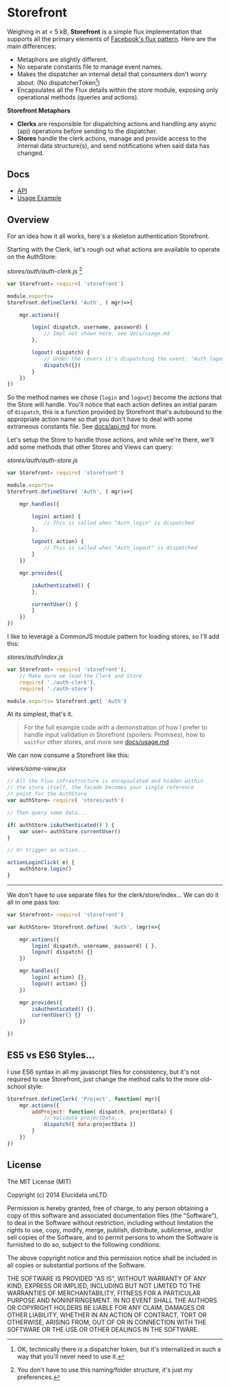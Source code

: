 # Storefront

Weighing in at < 5 kB, **Storefront** is a simple flux implementation that supports all the primary elements of [Facebook's flux pattern](https://facebook.github.io/flux/). Here are the main differences:

- Metaphors are slightly different.
- No separate constants file to manage event names.
- Makes the dispatcher an internal detail that consumers don't worry about. (No dispatcherToken[^1])
- Encapsulates all the Flux details within the store module, exposing only operational methods (queries and actions).

**Storefront Metaphors**

- **Clerks** are responsible for dispatching actions and handling any async (api) operations before sending to the dispatcher.
- **Stores** handle the clerk actions, manage and provide access to the internal data structure(s), and send notifications when said data has changed.


## Docs

- [API](docs/api.md)
- [Usage Example](docs/usage.md)

## Overview

For an idea how it all works, here's a skeleton authentication Storefront.

Starting with the Clerk, let's rough out what actions are available to operate on the AuthStore:

_stores/auth/auth-clerk.js_ [^2]
```javascript
var Storefront= require( 'storefront')

module.exports=
Storefront.defineClerk( 'Auth', ( mgr)=>{

    mgr.actions({

        login( dispatch, username, password) {
            // Impl not shown here, see docs/usage.md
        },

        logout( dispatch) {
            // Under the covers it's dispatching the event: "Auth_logout"
            dispatch({})
        }
    })
})
```

So the method names we chose (`login` and `logout`) become the _actions_ that the Store will handle. You'll notice that each action defines an initial param of `dispatch`, this is a function provided by Storefront that's autobound to the appropriate action name so that you don't have to deal with some extraneous constants file. See [docs/api.md](./docs/api.md) for more.

Let's setup the Store to handle those actions, and while we're there, we'll add some methods that other Stores and Views can query:

_stores/auth/auth-store.js_
```javascript
var Storefront= require( 'storefront')

module.exports=
Storefront.defineStore( 'Auth', ( mgr)=>{

    mgr.handles({

        login( action) {
            // This is called when "Auth_login" is dispatched
        },

        logout( action) {
            // This is called when "Auth_logout" is dispatched
        }
    })

    mgr.provides({

        isAuthenticated() {
        },

        currentUser() {
        }
    })
})
```

I like to leverage a CommonJS module pattern for loading stores, so I'll add this:

_stores/auth/index.js_
```javascript
var Storefront= require( 'storefront'),
    // Make sure we load the Clerk and Store
    require( './auth-clerk'),
    require( './auth-store')

module.exports= Storefront.get( 'Auth')
```

At its simplest, that's it.

> For the full example code with a demonstration of how I prefer to handle input validation in Storefront (spoilers: Promises), how to `waitFor` other stores, and more see [docs/usage.md](./docs/usage.md)

We can now consume a Storefront like this:

_views/some-view.jsx_
```javascript
// All the Flux infrastructure is encapsulated and hidden within
// the store itself, the facade becomes your single reference
// point for the AuthStore
var authStore= require( 'stores/auth')

// Then query some data...

if( authStore.isAuthenticated() ) {
    var user= authStore.currentUser()
}

// Or trigger an action...

actionLoginClick( e) {
    authStore.login()
}
```

---

We don't have to use separate files for the clerk/store/index... We can do it all in one pass too:

```javascript
var Storefront= require( 'storefront')

var AuthStore= Storefront.define( 'Auth', (mgr)=>{

    mgr.actions({
        login( dispatch, username, password) { },
        logout( dispatch) {}
    })

    mgr.handles({
        login( action) {},
        logout( action) {}
    })

    mgr.provides({
        isAuthenticated() {},
        currentUser() {}
    })

})

```




## ES5 vs ES6 Styles...

I use ES6 syntax in all my javascript files for consistency, but it's not required to use Storefront, just change the method calls to the more old-school style:

```javascript
Storefront.defineClerk( 'Project', function( mgr){
    mgr.actions({
        addProject: function( dispatch, projectData) {
            // Validate projectData...
            dispatch({ data:projectData })
        }
    })
})
```

[^1]: OK, technically there _is_ a dispatcher token, but it's internalized in such a way that you'll never need to use it.

[^2]: You don't have to use this naming/folder structure, it's just my preferences.

## License

The MIT License (MIT)

Copyright (c) 2014 Elucidata unLTD

Permission is hereby granted, free of charge, to any person obtaining a copy
of this software and associated documentation files (the "Software"), to deal
in the Software without restriction, including without limitation the rights
to use, copy, modify, merge, publish, distribute, sublicense, and/or sell
copies of the Software, and to permit persons to whom the Software is
furnished to do so, subject to the following conditions:

The above copyright notice and this permission notice shall be included in all
copies or substantial portions of the Software.

THE SOFTWARE IS PROVIDED "AS IS", WITHOUT WARRANTY OF ANY KIND, EXPRESS OR
IMPLIED, INCLUDING BUT NOT LIMITED TO THE WARRANTIES OF MERCHANTABILITY,
FITNESS FOR A PARTICULAR PURPOSE AND NONINFRINGEMENT. IN NO EVENT SHALL THE
AUTHORS OR COPYRIGHT HOLDERS BE LIABLE FOR ANY CLAIM, DAMAGES OR OTHER
LIABILITY, WHETHER IN AN ACTION OF CONTRACT, TORT OR OTHERWISE, ARISING FROM,
OUT OF OR IN CONNECTION WITH THE SOFTWARE OR THE USE OR OTHER DEALINGS IN THE
SOFTWARE.
